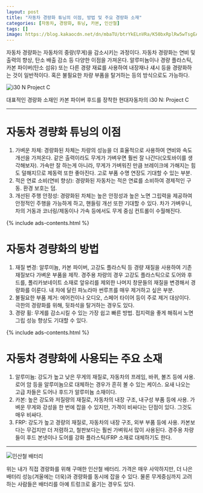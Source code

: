 ```yaml
---
layout: post
title: "자동차 경량화 튜닝의 이점, 방법 및 주요 경량화 소재"
categories: [자동차, 경량화, 튜닝, 카본, 인산철]
tags: []
image: https://blog.kakaocdn.net/dn/mbaTU/btrYkELnVRa/K50bxRplRw5wTsgEAzaow0/img.jpg
---
```


자동차 경량화는 자동차의 중량(무게)을 감소시키는 과정이다. 자동차 경량화는 연비 및 출력의 향상, 탄소 배출 감소 등 다양한 이점을 가져온다. 알루미늄이나 경량 플라스틱, 카본 파이버(탄소 섬유) 또는 다른 경량 재료를 사용하여 내장재나 섀시 등을 경량화하는 것이 일반적이다. 혹은 불필요한 차량 부품을 탈거하는 등의 방식으로도 가능하다.

![i30 N Project C](https://blog.kakaocdn.net/dn/5jTfb/btrYdh5eQCR/wEeoBZkeE2sWqkhiriUtz1/img.jpg)

대표적인 경량화 소재인 카본 파이버 후드를 장착한 현대자동차의 i30 N: Project C

---

# 자동차 경량화 튜닝의 이점
1. 가벼운 차체: 경량화된 차체는 차량의 성능을 더 효율적으로 사용하여 연비와 속도 개선을 가져온다. 같은 출력이라도 무게가 가벼우면 훨씬 잘 나간다(오토바이를 생각해보자). 가속만 잘 하는게 아니라, 무게가 가벼워진 만큼 브레이크에 가해지는 힘도 덜해지므로 제동력 또한 좋아진다. 고로 부품 수명 연장도 기대할 수 있는 부분. 
2. 적은 연료 소비(연비 향상): 경량화된 자동차는 적은 연료를 소비하여 경제적인 구동. 환경 보호는 덤. 
3. 개선된 주행 안정성: 경량화된 차체는 높은 안정성과 높은 노면 그립력을 제공하여 안정적인 주행을 가능하게 하고, 핸들링 개선 또한 기대할 수 있다. 차가 가벼우니, 차의 거동과 코너링/제동이나 가속 등에서도 무게 중심 컨트롤이 수월해진다.

{% include ads-contents.html %}

# 자동차 경량화의 방법
1. 재질 변경: 알루미늄, 카본 파이버, 고강도 플라스틱 등 경량 재질을 사용하여 기존 재질보다 가벼운 부품을 제작. 경주용 차량의 경우 고강도 플라스틱으로 도어와 후드를, 폴리카보네이트 소재로 앞유리를 제외한 나머지 창문들의 재질을 변경해서 경량화를 이룬다. 내 차에 달린 파노라마 썬루프를 매우 제거하고 싶은 부분.
2. 불필요한 부품 제거: 에어컨이나 오디오, 스페어 타이어 등이 주로 제거 대상이다. 극한의 경량화를 위해, 뒷좌석을 탈거하는 경우도 있다. 
3. 경량 휠: 무게를 감소시킬 수 있는 가장 쉽고 빠른 방법. 접지력을 좋게 해줘서 노면 그립 성능 향상도 기대할 수 있다. 

{% include ads-contents.html %}

# 자동차 경량화에 사용되는 주요 소재
1. 알루미늄: 강도가 높고 낮은 무게의 재질로, 자동차의 프레임, 바퀴, 볼즈 등에 사용. 로어 암 등을 알루미늄으로 대체하는 경우가 흔히 볼 수 있는 케이스. 요새 나오는 고급 차들은 도어나 후드가 알루미늄 소재이다. 
2. 카본: 높은 강도와 저질량의 재질로, 자동차의 내장 구조, 내구성 부품 등에 사용. 가벼운 무게와 강성을 한 번에 잡을 수 있지만, 가격이 비싸다는 단점이 있다. 그것도 매우 비싸다. 
3. FRP: 강도가 높고 경량의 재질로, 자동차의 내장 구조, 외부 부품 등에 사용. 카본보다는 무겁지만 더 저렴하고, 철판보다는 훨씬 가벼워서 많이 사용된다. 경주용 차량들이 후드 본넷이나 도어를 강화 플라스틱/FRP 소재로 대체하기도 한다. 

---

![인산철 배터리](https://blog.kakaocdn.net/dn/mbaTU/btrYkELnVRa/K50bxRplRw5wTsgEAzaow0/img.jpg)

위는 내가 직접 경량화를 위해 구매한 인산철 배터리. 가격은 매우 사악하지만, 더 나은 배터리 성능(겨울에는 더욱)과 경량화를 동시에 잡을 수 있다. 물론 무게중심까지 고려하는 사람들은 배터리를 아예 트렁크로 옮기는 경우도 있다. 
